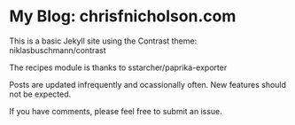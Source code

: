 # My Blog: chrisfnicholson.com

This is a basic Jekyll site using the Contrast theme: niklasbuschmann/contrast

The recipes module is thanks to sstarcher/paprika-exporter

Posts are updated infrequently and ocassionally often. New features should not be expected.

If you have comments, please feel free to submit an issue.
